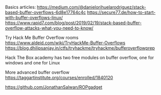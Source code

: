 
Basics articles:
https://medium.com/@danielorihuelarodriguez/stack-based-buffer-overflows-6d8e17764c4c
https://secure77.de/how-to-start-with-buffer-overflows-linux/
https://www.rapid7.com/blog/post/2019/02/19/stack-based-buffer-overflow-attacks-what-you-need-to-know/

Try Hack Me Buffer Overflow rooms
https://www.aldeid.com/wiki/TryHackMe-Buffer-Overflows
https://blog.dhilipsanjay.in/ctfs/tryhackme/tryhackme/bufferoverflowprep

Hack The Box academy has two free modules on buffer overflow, one for windows and one for Linux

More advanced buffer overflow
https://taggartinstitute.org/courses/enrolled/1840120

https://github.com/JonathanSalwan/ROPgadget
